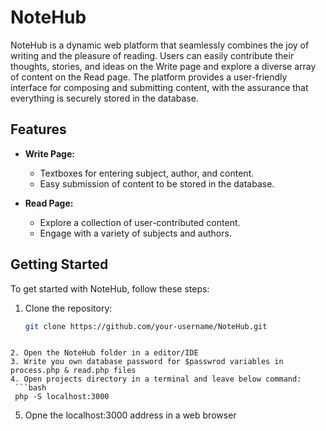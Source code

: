 # NoteHub

NoteHub is a dynamic web platform that seamlessly combines the joy of writing and the pleasure of reading. Users can easily contribute their thoughts, stories, and ideas on the Write page and explore a diverse array of content on the Read page. The platform provides a user-friendly interface for composing and submitting content, with the assurance that everything is securely stored in the database.

## Features

- **Write Page:**
  - Textboxes for entering subject, author, and content.
  - Easy submission of content to be stored in the database.

- **Read Page:**
  - Explore a collection of user-contributed content.
  - Engage with a variety of subjects and authors.

## Getting Started

To get started with NoteHub, follow these steps:

1. Clone the repository:
   ```bash
   git clone https://github.com/your-username/NoteHub.git
  ```

2. Open the NoteHub folder in a editor/IDE
3. Write you own database password for $passwrod variables in process.php & read.php files
4. Open projects directory in a terminal and leave below command:
   ```bash
   php -S localhost:3000
   ```
  
5. Opne the localhost:3000 address in a web browser